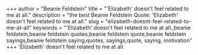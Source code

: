 +++
author = "Beanie Feldstein"
title = "'Elizabeth' doesn't feel related to me at all."
description = "the best Beanie Feldstein Quote: 'Elizabeth' doesn't feel related to me at all."
slug = "elizabeth-doesnt-feel-related-to-me-at-all"
keywords = "'Elizabeth' doesn't feel related to me at all.,beanie feldstein,beanie feldstein quotes,beanie feldstein quote,beanie feldstein sayings,beanie feldstein saying,quotes, sayings,quote, saying, motivation"
+++
'Elizabeth' doesn't feel related to me at all.
